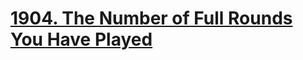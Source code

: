 # <a href="https://leetcode.com/problems/the-number-of-full-rounds-you-have-played/?source=submission-noac">1904. The Number of Full Rounds You Have Played</a>
